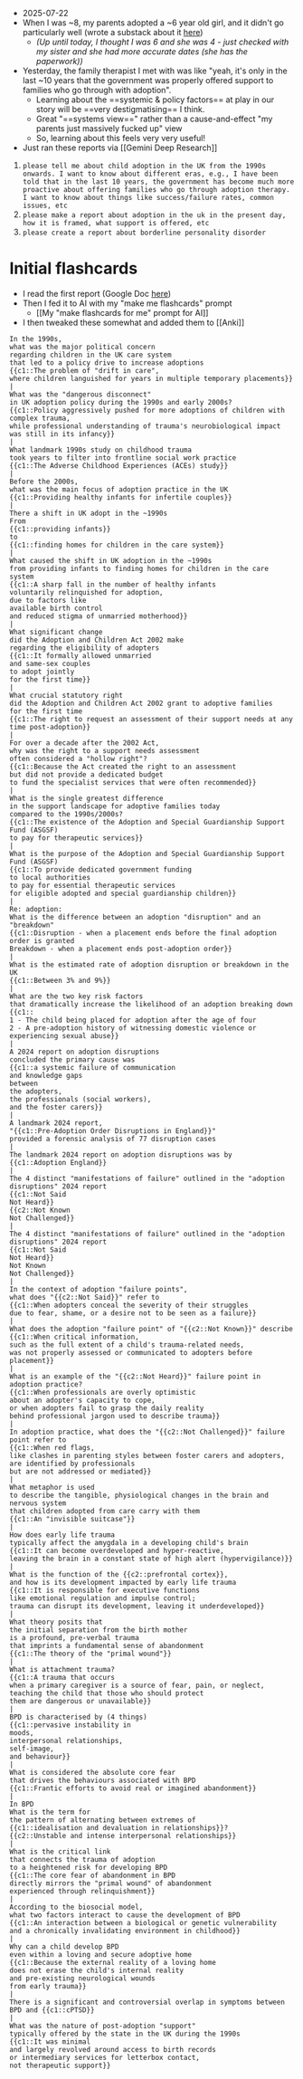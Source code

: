 - 2025-07-22
- When I was ~8, my parents adopted a ~6 year old girl, and it didn't go particularly well (wrote a substack about it [here](https://alexislearning.substack.com/p/the-shame-series))
	- *(Up until today, I thought I was 6 and she was 4 - just checked with my sister and she had more accurate dates (she has the paperwork))*
- Yesterday, the family therapist I met with was like "yeah, it's only in the last ~10 years that the government was properly offered support to families who go through with adoption". 
	- Learning about the ==systemic & policy factors== at play in our story will be ==very destigmatising== I think. 
	- Great "==systems view==" rather than a cause-and-effect "my parents just massively fucked up" view
	- So, learning about this feels very very useful! 
- Just ran these reports via [[Gemini Deep Research]]
1. `please tell me about child adoption in the UK from the 1990s onwards. I want to know about different eras, e.g., I have been told that in the last 10 years, the government has become much more proactive about offering families who go through adoption therapy. I want to know about things like success/failure rates, common issues, etc`
2. `please make a report about adoption in the uk in the present day, how it is framed, what support is offered, etc`
3. `please create a report about borderline personality disorder`
# Initial flashcards
- I read the first report (Google Doc [here](https://docs.google.com/document/d/1Ur_AW_me0yaWYZrGevABHnuL_uURycaDf0eEDzlhSnc/edit?tab=t.0)) 
- Then I fed it to AI with my "make me flashcards" prompt
	- [[My "make flashcards for me" prompt for AI]]
- I then tweaked these somewhat and added them to [[Anki]]
```
In the 1990s, 
what was the major political concern 
regarding children in the UK care system 
that led to a policy drive to increase adoptions
{{c1::The problem of "drift in care", 
where children languished for years in multiple temporary placements}}
|
What was the "dangerous disconnect" 
in UK adoption policy during the 1990s and early 2000s?
{{c1::Policy aggressively pushed for more adoptions of children with complex trauma, 
while professional understanding of trauma's neurobiological impact 
was still in its infancy}}
|
What landmark 1990s study on childhood trauma 
took years to filter into frontline social work practice
{{c1::The Adverse Childhood Experiences (ACEs) study}}
|
Before the 2000s, 
what was the main focus of adoption practice in the UK
{{c1::Providing healthy infants for infertile couples}}
|
There a shift in UK adopt in the ~1990s
From
{{c1::providing infants}}
to 
{{c1::finding homes for children in the care system}}
|
What caused the shift in UK adoption in the ~1990s
from providing infants to finding homes for children in the care system
{{c1::A sharp fall in the number of healthy infants 
voluntarily relinquished for adoption, 
due to factors like 
available birth control 
and reduced stigma of unmarried motherhood}}
|
What significant change 
did the Adoption and Children Act 2002 make 
regarding the eligibility of adopters
{{c1::It formally allowed unmarried 
and same-sex couples 
to adopt jointly 
for the first time}}
|
What crucial statutory right 
did the Adoption and Children Act 2002 grant to adoptive families 
for the first time
{{c1::The right to request an assessment of their support needs at any time post-adoption}}
|
For over a decade after the 2002 Act, 
why was the right to a support needs assessment 
often considered a "hollow right"?
{{c1::Because the Act created the right to an assessment 
but did not provide a dedicated budget 
to fund the specialist services that were often recommended}}
|
What is the single greatest difference 
in the support landscape for adoptive families today 
compared to the 1990s/2000s?
{{c1::The existence of the Adoption and Special Guardianship Support Fund (ASGSF) 
to pay for therapeutic services}}
|
What is the purpose of the Adoption and Special Guardianship Support Fund (ASGSF)
{{c1::To provide dedicated government funding 
to local authorities 
to pay for essential therapeutic services 
for eligible adopted and special guardianship children}}
|
Re: adoption:
What is the difference between an adoption "disruption" and an "breakdown"
{{c1::Disruption - when a placement ends before the final adoption order is granted 
Breakdown - when a placement ends post-adoption order}}
|
What is the estimated rate of adoption disruption or breakdown in the UK
{{c1::Between 3% and 9%}}
|
What are the two key risk factors 
that dramatically increase the likelihood of an adoption breaking down
{{c1::
1 - The child being placed for adoption after the age of four
2 - A pre-adoption history of witnessing domestic violence or experiencing sexual abuse}}
|
A 2024 report on adoption disruptions 
concluded the primary cause was 
{{c1::a systemic failure of communication 
and knowledge gaps 
between 
the adopters, 
the professionals (social workers), 
and the foster carers}}
|
A landmark 2024 report, 
"{{c1::Pre-Adoption Order Disruptions in England}}" 
provided a forensic analysis of 77 disruption cases
|
The landmark 2024 report on adoption disruptions was by
{{c1::Adoption England}}
|
The 4 distinct "manifestations of failure" outlined in the "adoption disruptions" 2024 report
{{c1::Not Said
Not Heard}}
{{c2::Not Known
Not Challenged}}
|
The 4 distinct "manifestations of failure" outlined in the "adoption disruptions" 2024 report
{{c1::Not Said
Not Heard}}
Not Known
Not Challenged}}
|
In the context of adoption "failure points", 
what does "{{c2::Not Said}}" refer to
{{c1::When adopters conceal the severity of their struggles 
due to fear, shame, or a desire not to be seen as a failure}}
|
What does the adoption "failure point" of "{{c2::Not Known}}" describe
{{c1::When critical information, 
such as the full extent of a child's trauma-related needs, 
was not properly assessed or communicated to adopters before placement}}
|
What is an example of the "{{c2::Not Heard}}" failure point in adoption practice?
{{c1::When professionals are overly optimistic 
about an adopter's capacity to cope, 
or when adopters fail to grasp the daily reality 
behind professional jargon used to describe trauma}}
|
In adoption practice, what does the "{{c2::Not Challenged}}" failure point refer to
{{c1::When red flags, 
like clashes in parenting styles between foster carers and adopters, 
are identified by professionals 
but are not addressed or mediated}}
|
What metaphor is used 
to describe the tangible, physiological changes in the brain and nervous system 
that children adopted from care carry with them
{{c1::An "invisible suitcase"}}
|
How does early life trauma 
typically affect the amygdala in a developing child's brain
{{c1::It can become overdeveloped and hyper-reactive, 
leaving the brain in a constant state of high alert (hypervigilance)}}
|
What is the function of the {{c2::prefrontal cortex}}, 
and how is its development impacted by early life trauma
{{c1::It is responsible for executive functions 
like emotional regulation and impulse control; 
trauma can disrupt its development, leaving it underdeveloped}}
|
What theory posits that 
the initial separation from the birth mother 
is a profound, pre-verbal trauma 
that imprints a fundamental sense of abandonment
{{c1::The theory of the "primal wound"}}
|
What is attachment trauma?
{{c1::A trauma that occurs 
when a primary caregiver is a source of fear, pain, or neglect, 
teaching the child that those who should protect 
them are dangerous or unavailable}}
|
BPD is characterised by (4 things)
{{c1::pervasive instability in 
moods, 
interpersonal relationships, 
self-image, 
and behaviour}}
|
What is considered the absolute core fear 
that drives the behaviours associated with BPD
{{c1::Frantic efforts to avoid real or imagined abandonment}}
|
In BPD
What is the term for 
the pattern of alternating between extremes of
{{c1::idealisation and devaluation in relationships}}?
{{c2::Unstable and intense interpersonal relationships}}
|
What is the critical link 
that connects the trauma of adoption 
to a heightened risk for developing BPD
{{c1::The core fear of abandonment in BPD 
directly mirrors the "primal wound" of abandonment 
experienced through relinquishment}}
|
According to the biosocial model, 
what two factors interact to cause the development of BPD
{{c1::An interaction between a biological or genetic vulnerability 
and a chronically invalidating environment in childhood}}
|
Why can a child develop BPD 
even within a loving and secure adoptive home
{{c1::Because the external reality of a loving home 
does not erase the child's internal reality 
and pre-existing neurological wounds 
from early trauma}}
|
There is a significant and controversial overlap in symptoms between 
BPD and {{c1::cPTSD}}
|
What was the nature of post-adoption "support" 
typically offered by the state in the UK during the 1990s
{{c1::It was minimal 
and largely revolved around access to birth records 
or intermediary services for letterbox contact, 
not therapeutic support}}
```